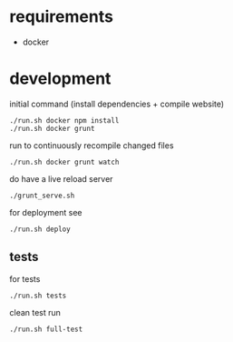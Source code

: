 # requirements

- docker

# development

initial command (install dependencies + compile website)
```
./run.sh docker npm install
./run.sh docker grunt
```

run to continuously recompile changed files

```
./run.sh docker grunt watch
```

do have a live reload server

```
./grunt_serve.sh
```

for deployment see

```
./run.sh deploy
```


## tests

for tests
```
./run.sh tests
```

clean test run
```
./run.sh full-test
```